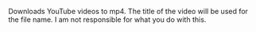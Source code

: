 Downloads YouTube videos to mp4. The title of the video will be used for the file name. I am not responsible for what you do with this.

